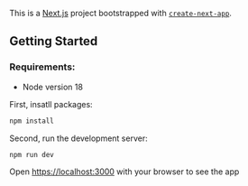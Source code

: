 This is a [Next.js](https://nextjs.org/) project bootstrapped with [`create-next-app`](https://github.com/vercel/next.js/tree/canary/packages/create-next-app).

## Getting Started

### Requirements:
- Node version 18

First, insatll packages:

```bash
npm install
```

Second, run the development server:

```bash
npm run dev
```

Open [https://localhost:3000](https://localhost:3000) with your browser to see the app

